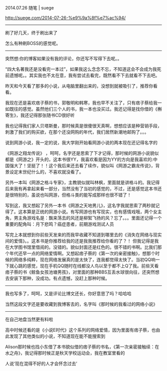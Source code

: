 2014.07.26 随笔 | suege

http://suege.com/2014-07-26-%e9%9a%8f%e7%ac%94/

------------

刷了好几天，终于刷出来了

怎么有种刷BOSS的感觉呢。

-----------
突然想:你的博客如果没有我的评论，你还写不写得下去呢。。

“四大名著我还是没看完一本过”，如果我这么念念不忘，不知道这会不会成为我死前遗憾呢。。其实我也不太在意，我有尝试去看完，既然看不下去就看不下去吧。

昨天和今天看了那多的小说，从电脑里翻出来的，没想到就被吸引了，推荐你看看。

我现在还是喜欢痞子蔡的书，郭敬明和韩寒，我也早不关注了，只有痞子蔡给我一如既往的感觉。虽然他们三个人的书，我一本也没买过。我还记得是找你借的《槲寄生》，我还记得那张随书CD很好听

我也记得我们家人贝塔斯曼，那时候真是很傻很天真啊，想想应该是种营销手段，刺激了我们的购买欲，在那个还没网购的年代，我们居然新潮地邮购了。。。

说到网游小说，我一定的说，我大学刚开始看网游小说的两本现在还记得名字的

《网游之翔龙传说》 ，呵呵，名字还是思索了下才记得，那时候的网游小说貌似都是《网游之》开头的，这本书很YY，我喜欢看是因为YY的方向是我喜欢的:中国强大了！坚挺了！！这个我后来还去看了续作，貌似叫《网游之霸龙传说》，背景设定末世纪什么的，不喜欢就没看了。

另外一本叫《网游之格斗专家》，主教貌似就叫林枫，里面就是讲格斗的。我记得后来我有再拿起来看一部分，当然没有了当初的感觉的，不过，还是感觉这本书还是很特别的，虽说也叫网游，但格斗类的能写成那样也很不错了！

写到这，我又想起了另外一本书《网游之天地男儿》，这名字我就思索了两秒就记得了。这本算是正统的网游小说。有写网游也有写现实，也有感情戏哦，两个女主角，男主角游戏名是：飘来荡去的风还是柳絮飞扬的风？忘了。。。里面还记得一个重要的配角叫：月下悲鸣？癌症患者，前期游戏测试人员

写完上本就想到你前些天发来的而我早收藏不知道到哪里去的《消失在网络与现实间的爱情》。。这本书是你推荐给我的还是我我推荐给你看的了？！ 但我记得是我在大学图书馆里借阅的。没错的。貌似封面还是红色的。很不错的书啊。比我们那个年代还早一点的网络爱情啊。又想起痞子蔡的《第一次的亲密接触》，想那个时候的网络多纯粹，现在网络发展真的是太快了，连我都觉得太快了。当初QQ响一下就心跳的感觉，现在手机QQ随时在线都没人鸟以至于都不上Q了我。前些天看痞子蔡的书《鲸鱼女孩池塘男孩》，对里面的那种BBS互丢水球很向往，还突然想去安装下那种，没成功。有点遗憾，没赶上那种时候。

-------------

我也写多了，呵呵，又是评论比博文还长，你好意思了吗？哈哈哈

当然这段文字还是要收藏到我博客去的，名字叫《那时候的我看过的网络小说》

------------

在自己地盘当然更有料啦

高中时候还看的是《小说E时代》这个系列的网络爱情，因为里面有痞子蔡，也由此发现了其他类似的小说，不知道现在能不能搜索到

Alison那时候也找小东借了本书貌似借的痞子蔡的书名，《第一次亲密接触续：在水之舟》，我记得那时候正是秋天学校运动会，我在教室里看的


人说‘现在混得不好的人才会怀念过去’
